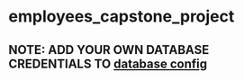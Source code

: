 # employees_capstone_project
## NOTE: ADD YOUR OWN DATABASE CREDENTIALS TO [database config](./config/database.php)
